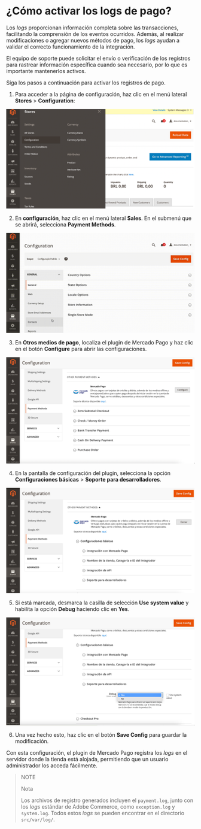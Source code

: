 # ¿Cómo activar los logs de pago?

Los _logs_ proporcionan información completa sobre las transacciones, facilitando la comprensión de los eventos ocurridos. Además, al realizar modificaciones o agregar nuevos métodos de pago, los _logs_ ayudan a validar el correcto funcionamiento de la integración.

El equipo de soporte puede solicitar el envío o verificación de los registros para rastrear información específica cuando sea necesario, por lo que es importante mantenerlos activos.

Siga los pasos a continuación para activar los registros de pago.

1. Para acceder a la página de configuración, haz clic en el menú lateral **Stores** > **Configuration**:

![Configuración](/images/adobe-commerce/logs-configuration-es.png)

2. En **configuración**, haz clic en el menú lateral **Sales**. En el submenú que se abrirá, selecciona **Payment Methods**.

![Medios](/images/adobe-commerce/logs-payment-method-es.gif)

3. En **Otros medios de pago**, localiza el plugin de Mercado Pago y haz clic en el botón **Configure** para abrir las configuraciones.

![Configure](/images/adobe-commerce/logs-configure-es.png)

4. En la pantalla de configuración del plugin, selecciona la opción **Configuraciones básicas** > **Soporte para desarrolladores**.

![Support](/images/adobe-commerce/logs-support-es.png)

5. Si está marcada, desmarca la casilla de selección **Use system value** y habilita la opción **Debug** haciendo clic en **Yes**.

![Debug](/images/adobe-commerce/logs-debug-es.png)

6. Una vez hecho esto, haz clic en el botón **Save Config** para guardar la modificación.

Con esta configuración, el plugin de Mercado Pago registra los _logs_ en el servidor donde la tienda está alojada, permitiendo que un usuario administrador los acceda fácilmente.

> NOTE
>
> Nota
>
> Los archivos de registro generados incluyen el `payment.log`, junto con los _logs_ estándar de Adobe Commerce, como `exception.log` y `system.log`. Todos estos _logs_ se pueden encontrar en el directorio `src/var/log/`.